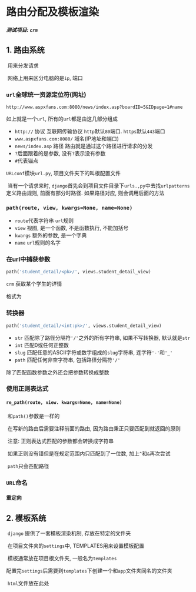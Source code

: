 # 路由分配及模板渲染

##### 测试项目: `crm`



## 1. 路由系统

​	用来分发请求

​	网络上用来区分电脑的是`ip`, 端口

### `url`全球统一资源定位符(网址)

`http://www.aspxfans.com:8080/news/index.asp?boardID=5&IDpage=1#name`

如上就是一个`url`, 所有的`url`都是由这几部分组成

- `http://`  协议	互联网传输协议 `http`默认`80`端口. `https`默认`443`端口
- `www.aspxfans.com:8080/` 域名(IP地址和端口)
- `news/index.asp` 路径	路由就是通过这个路径进行请求的分发
- `?`后面跟着的是参数, 没有`?`表示没有参数
- `#`代表锚点

`URLconf`模块`url.py`, 项目文件夹下的叫根配置文件

​	当有一个请求来时, `django`首先会到项目文件目录下`urls.,py`中去找`urlpatterns`定义路由规则, 前面有部分时路径. 如果路径对应, 则会调用后面的方法

### `path(route, view, kwargs=None, name=None)`

- `route`代表字符串 `url`规则
- `view` 视图, 是一个函数, 不是函数执行, 不能加括号
- `kwargs` 额外的参数, 是一个字典
- `name` `url`规则的名字

### 在url中捕获参数

```python
path('student_detail/<pk>/', views.student_detail_view)
```

`crm` 获取某个学生的详情

格式为<pk>

### 转换器

```python
path('student_detail/<int:pk>/', views.student_detail_view)
```

- `str` 匹配除了路径分隔符`'/'`之外的所有字符串, 如果不写转换器, 默认就是`str`
- `int` 匹配0或任何正整数
- `slug` 匹配任意的ASCII字符或数字组成的`slug`字符串, 连字符`'-'`和`'_'`
- `path` 匹配任何非空字符串, 包括路径分隔符`'/'`

除了匹配函数参数之外还会把参数转换成整数

### 使用正则表达式

#### `re_path(route, view. kwargs=None, name=None)`

​	和`path()`参数是一样的

​	在写新的路由后需要注释前面的路由, 因为路由秉正只要匹配到就返回的原则

​	注意: 正则表达式匹配的参数都会转换成字符串

​	如果正则没有错但是在规定范围内只匹配到了一位数, 加上`^`和`&`再次尝试

​	`path`只会匹配路径

### `URL`命名

#### 重定向

## 2. 模板系统

​	`django`	提供了一套模板渲染机制, 存放在特定的文件夹

​	在项目文件夹的`settings`中, TEMPLATES用来设置模板配置

​	模板通常放在项目根文件夹, 一般名为`templates`

​	配置完`settings`后需要到`templates`下创建一个和`app`文件夹同名的文件夹

​	`html`文件放在此处

